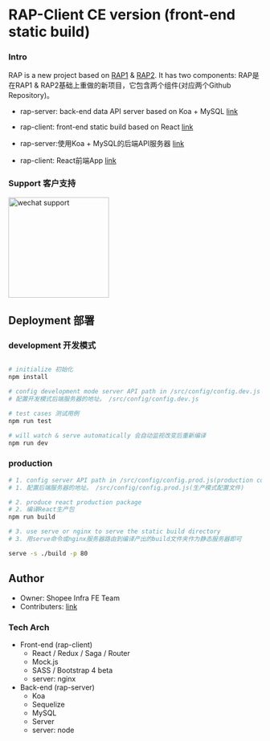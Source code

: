 # RAP-Client CE version (front-end static build)


### Intro

RAP is a new project based on [RAP1](https://github.com/thx/RAP) & [RAP2](https://github.com/thx/rap2-delos). It has two components:
RAP是在RAP1 & RAP2基础上重做的新项目，它包含两个组件(对应两个Github Repository)。

* rap-server: back-end data API server based on Koa + MySQL [link](https://github.com/infra-fe/rap-client)
* rap-client: front-end static build based on React [link](https://github.com/infra-fe/rap-server)

* rap-server:使用Koa + MySQL的后端API服务器 [link](https://github.com/infra-fe/rap-client)
* rap-client: React前端App [link](https://github.com/infra-fe/rap-server)

### Support 客户支持

<img src="https://user-images.githubusercontent.com/1892986/137831764-8b9f52a9-040f-4867-ad1e-a7e9c7eb9a83.jpg" alt="wechat support" width=200 />


## Deployment 部署

### development 开发模式

```sh

# initialize 初始化
npm install

# config development mode server API path in /src/config/config.dev.js
# 配置开发模式后端服务器的地址。 /src/config/config.dev.js

# test cases 测试用例
npm run test

# will watch & serve automatically 会自动监视改变后重新编译
npm run dev

```

### production

```sh
# 1. config server API path in /src/config/config.prod.js(production config file)
# 1. 配置后端服务器的地址。 /src/config/config.prod.js(生产模式配置文件)

# 2. produce react production package
# 2. 编译React生产包
npm run build

# 3. use serve or nginx to serve the static build directory
# 3. 用serve命令或nginx服务器路由到编译产出的build文件夹作为静态服务器即可

serve -s ./build -p 80
```

## Author

* Owner: Shopee Infra FE Team
* Contributers: [link](https://github.com/infra-fe/rap-client/graphs/contributors)



### Tech Arch

* Front-end (rap-client)
    * React / Redux / Saga / Router
    * Mock.js
    * SASS / Bootstrap 4 beta
    * server: nginx
* Back-end (rap-server)
    * Koa
    * Sequelize
    * MySQL
    * Server
    * server: node
